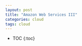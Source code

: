 ```yaml
---
layout: post
title: "Amazon Web Services III"
categories: cloud
tags: cloud
---
```


* TOC
{:toc}


